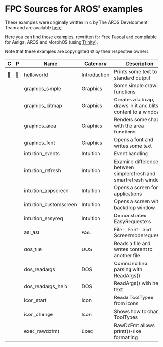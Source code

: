 
FPC Sources for AROS' examples
==============================

These examples were originally written in c by The AROS Development Team and are available [here](http://www.aros.org/documentation/developers/samples.php).

Here you can find those examples, rewritten for Free Pascal and compilable
for Amiga, AROS and MorphOS (using [Trinity](https://github.com/magorium/fpc-triforce/tree/master/Base/Trinity)).

Note that these examples are copyrighted :copyright: by their respective owners.


| C | P | Name                   | Category     | Description                                                       |
| - | - | ---------------------- | ------------ | ----------------------------------------------------------------- |
| [:link:](http://www.aros.org/documentation/developers/samplecode/helloworld.c) | [:link:](./01_Introduction/helloworld.pas) | helloworld             | Introduction | Prints some text to standard output                               |
|   |   | graphics_simple        | Graphics     | Some simple drawing functions                                     |
|   |   | graphics_bitmap        | Graphics     | Creates a bitmap, draws in it and blits its content to a window   |
|   |   | graphics_area          | Graphics     | Renders some shapes with the area functions                       |
|   |   | graphics_font          | Graphics     | Opens a font and writes some text                                 |
|   |   | intuition_events       | Intuition    | Event handling                                                    |
|   |   | intuition_refresh      | Intuition    | Examine difference between simplerefresh and smartrefresh windows |
|   |   | intuition_appscreen    | Intuition    | Opens a screen for applications                                   |
|   |   | intuition_customscreen | Intuition    | Opens a screen with a backdrop window                             |
|   |   | intuition_easyreq      | Intuition    | Demonstrates EasyRequesters                                       |
|   |   | asl_asl                | ASL          | File-, Font- and Screenmoderequester                              |
|   |   | dos_file               | DOS          | Reads a file and writes content to another file                   |
|   |   | dos_readargs           | DOS          | Command line parsing with ReadArgs()                              |
|   |   | dos_readargs_help      | DOS          | ReadArgs() with help text                                         |
|   |   | icon_start             | Icon         | Reads ToolTypes from icons                                        |
|   |   | icon_change            | Icon         | Shows how to change ToolTypes                                     |
|   |   | exec_rawdofmt          | Exec         | RawDoFmt allows printf()-like formatting                          |

